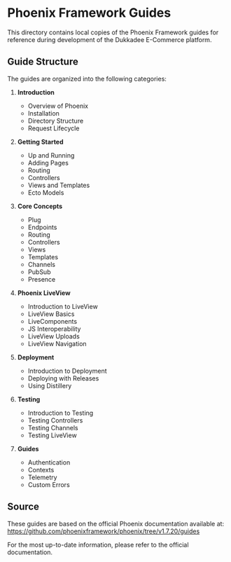 # Phoenix Framework Guides

This directory contains local copies of the Phoenix Framework guides for reference during development of the Dukkadee E-Commerce platform.

## Guide Structure

The guides are organized into the following categories:

1. **Introduction**
   - Overview of Phoenix
   - Installation
   - Directory Structure
   - Request Lifecycle

2. **Getting Started**
   - Up and Running
   - Adding Pages
   - Routing
   - Controllers
   - Views and Templates
   - Ecto Models

3. **Core Concepts**
   - Plug
   - Endpoints
   - Routing
   - Controllers
   - Views
   - Templates
   - Channels
   - PubSub
   - Presence

4. **Phoenix LiveView**
   - Introduction to LiveView
   - LiveView Basics
   - LiveComponents
   - JS Interoperability
   - LiveView Uploads
   - LiveView Navigation

5. **Deployment**
   - Introduction to Deployment
   - Deploying with Releases
   - Using Distillery

6. **Testing**
   - Introduction to Testing
   - Testing Controllers
   - Testing Channels
   - Testing LiveView

7. **Guides**
   - Authentication
   - Contexts
   - Telemetry
   - Custom Errors

## Source

These guides are based on the official Phoenix documentation available at:
https://github.com/phoenixframework/phoenix/tree/v1.7.20/guides

For the most up-to-date information, please refer to the official documentation.
